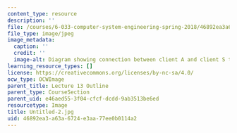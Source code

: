 ```yaml
---
content_type: resource
description: ''
file: /courses/6-033-computer-system-engineering-spring-2018/46892ea3a63a6724e3aa77ee0b0114a2_Untitled-2.jpg
file_type: image/jpeg
image_metadata:
  caption: ''
  credit: ''
  image-alt: Diagram showing connection between client A and client S through nodes.
learning_resource_types: []
license: https://creativecommons.org/licenses/by-nc-sa/4.0/
ocw_type: OCWImage
parent_title: Lecture 13 Outline
parent_type: CourseSection
parent_uid: e46aed55-3f04-cfcf-dcdd-9ab3513be6ed
resourcetype: Image
title: Untitled-2.jpg
uid: 46892ea3-a63a-6724-e3aa-77ee0b0114a2
---
```

